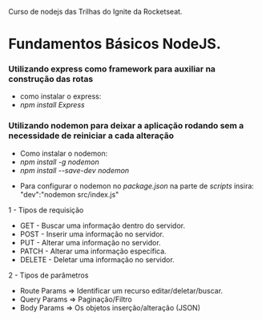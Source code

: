 Curso de nodejs das Trilhas do Ignite da Rocketseat.

# Fundamentos Básicos NodeJS.

### Utilizando express como framework para auxiliar na construção das rotas #

 * como instalar o express:
 * *npm install Express*

 ### Utilizando nodemon para deixar a aplicação rodando sem a necessidade de reiniciar a cada alteração #

* Como instalar o nodemon:
 * *npm install -g nodemon*
 * *npm install --save-dev nodemon*

 - Para configurar o nodemon no *package.json* na parte de *scripts* insira: 
    "dev":"nodemon src/index.js"



1 - Tipos de requisição
* GET - Buscar uma informação dentro do servidor.
* POST - Inserir uma informação no servidor.
* PUT - Alterar uma informação no servidor.
* PATCH - Alterar uma informação específica.
* DELETE - Deletar uma informação no servidor.

2 - Tipos de parâmetros
* Route Params => Identificar um recurso editar/deletar/buscar.
* Query Params => Paginação/Filtro
* Body Params => Os objetos inserção/alteração (JSON)